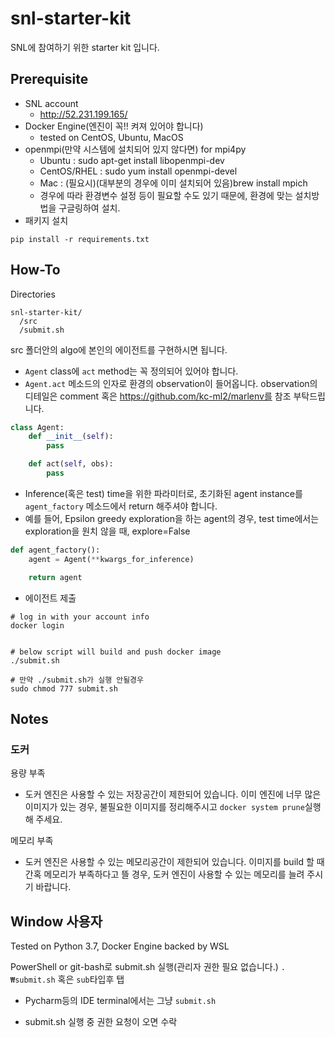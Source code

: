 # snl-starter-kit
SNL에 참여하기 위한 starter kit 입니다.

## Prerequisite

* SNL account
   * http://52.231.199.165/
* Docker Engine(엔진이 꼭!! 켜져 있어야 합니다)
    * tested on CentOS, Ubuntu, MacOS
* openmpi(만약 시스템에 설치되어 있지 않다면) for mpi4py
    * Ubuntu : sudo apt-get install libopenmpi-dev
    * CentOS/RHEL : sudo yum install openmpi-devel
    * Mac : (필요시)(대부분의 경우에 이미 설치되어 있음)brew install mpich
    * 경우에 따라 환경변수 설정 등이 필요할 수도 있기 때문에, 환경에 맞는 설치방법을 구글링하여 설치.
* 패키지 설치
```
pip install -r requirements.txt
```


## How-To

Directories
```
snl-starter-kit/
  /src
  /submit.sh
```

src 폴더안의 algo에 본인의 에이전트를 구현하시면 됩니다.

* `Agent` class에 `act` method는 꼭 정의되어 있어야 합니다.
*  `Agent.act` 메소드의 인자로 환경의 observation이 들어옵니다. observation의 디테일은 comment 혹은 https://github.com/kc-ml2/marlenv를 참조 부탁드립니다.  
```python
class Agent:
    def __init__(self):
        pass

    def act(self, obs):
        pass
```

* Inference(혹은 test) time을 위한 파라미터로, 초기화된 agent instance를 `agent_factory` 메소드에서 return 해주셔야 합니다.
* 예를 들어, Epsilon greedy exploration을 하는 agent의 경우, test time에서는 exploration을 원치 않을 때, explore=False
```python
def agent_factory():
    agent = Agent(**kwargs_for_inference)

    return agent
```

* 에이전트 제출
```shell
# log in with your account info
docker login


# below script will build and push docker image
./submit.sh

# 만약 ./submit.sh가 실행 안될경우
sudo chmod 777 submit.sh
```

## Notes
### 도커
용량 부족
* 도커 엔진은 사용할 수 있는 저장공간이 제한되어 있습니다. 이미 엔진에 너무 많은 이미지가 있는 경우, 불필요한 이미지를 정리해주시고 `docker system prune`실행해 주세요.

메모리 부족
* 도커 엔진은 사용할 수 있는 메모리공간이 제한되어 있습니다. 이미지를 build 할 때 간혹 메모리가 부족하다고 뜰 경우, 도커 엔진이 사용할 수 있는 메모리를 늘려 주시기 바랍니다.

## Window 사용자

Tested on Python 3.7, Docker Engine backed by WSL

PowerShell or git-bash로 submit.sh 실행(관리자 권한 필요 없습니다.)
`.₩submit.sh` 혹은 `sub`타입후 탭

* Pycharm등의 IDE terminal에서는 그냥 `submit.sh`

* submit.sh 실행 중 권한 요청이 오면 수락
